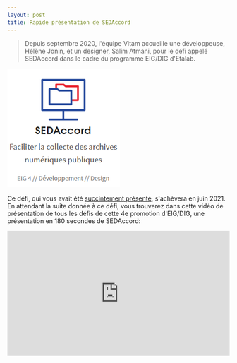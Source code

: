 ```yaml
---
layout: post
title: Rapide présentation de SEDAccord
---
```

> Depuis septembre 2020, l'équipe Vitam accueille une développeuse, Hélène Jonin, et un designer, Salim Atmani, pour le défi appelé SEDAccord dans le cadre du programme EIG/DIG d'Etalab.

![Logos](/public/images/Capture2.PNG)

Ce défi, qui vous avait été [succintement présenté](https://www.programmevitam.fr/2020/05/06/SEDAccord/), s'achèvera en juin 2021. En attendant la suite donnée à ce défi, vous trouverez dans cette vidéo de présentation de tous les défis de cette 4e promotion d'EIG/DIG, une présentation en 180 secondes de SEDAccord:

<div style="position:relative;padding-bottom:56.25%;height:0;overflow:hidden;"> <iframe style="width:100%;height:100%;position:absolute;left:0px;top:0px;overflow:hidden" frameborder="0" type="text/html" src="https://www.dailymotion.com/embed/video/x7zgtds?autoplay=1&mute=1&start=2835" width="100%" height="100%" allowfullscreen > </iframe> </div>